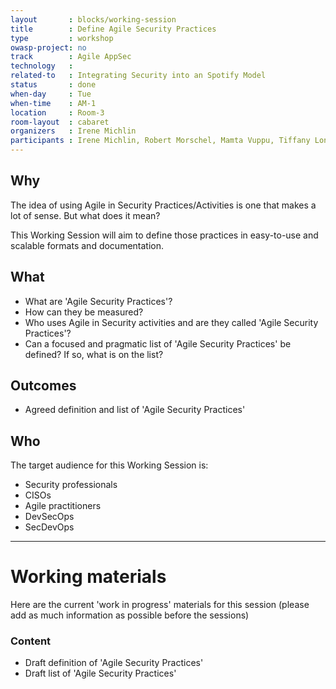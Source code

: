 ```yaml
---
layout       : blocks/working-session
title        : Define Agile Security Practices
type         : workshop
owasp-project: no
track        : Agile AppSec
technology   :
related-to   : Integrating Security into an Spotify Model
status       : done
when-day     : Tue
when-time    : AM-1
location     : Room-3
room-layout  : cabaret
organizers   : Irene Michlin
participants : Irene Michlin, Robert Morschel, Mamta Vuppu, Tiffany Long, Don Gibson, Christian Martorella
---
```


## Why

The idea of using Agile in Security Practices/Activities is one that makes a lot of sense. But what does it mean?

This Working Session will aim to define those practices in easy-to-use and scalable formats and documentation.

## What

 - What are 'Agile Security Practices'?
 - How can they be measured?
 - Who uses Agile in Security activities and are they called 'Agile Security Practices'?
 - Can a focused and pragmatic list of 'Agile Security Practices' be defined? If so, what is on the list?
 
## Outcomes

- Agreed definition and list of 'Agile Security Practices'

## Who

The target audience for this Working Session is:

- Security professionals
- CISOs
- Agile practitioners
- DevSecOps
- SecDevOps

--- 

# Working materials

Here are the current 'work in progress' materials for this session (please add as much information as possible before the sessions)

### Content

- Draft definition of 'Agile Security Practices'
- Draft list of 'Agile Security Practices'

